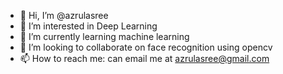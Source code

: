     
- 👋 Hi, I’m @azrulasree
- 👀 I’m interested in Deep Learning
- 🌱 I’m currently learning machine learning
- 💞️ I’m looking to collaborate on face recognition using opencv
- 📫 How to reach me: can email me at azrulasree@gmail.com

<!---
azrulasree/azrulasree is a ✨ special ✨ repository because its `README.md` (this file) appears on your GitHub profile.
You can click the Preview link to take a look at your changes.
--->
